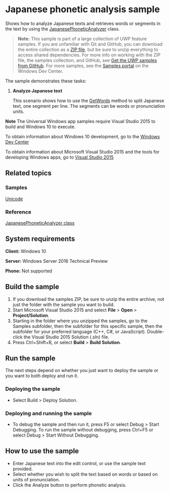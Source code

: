 <!--
  category: GlobalizationAndLocalization
  samplefwlink: http://go.microsoft.com/fwlink/p/?LinkId=620555
-->

# Japanese phonetic analysis sample

Shows how to analyze Japanese texts and retrieves words or segments in the text by using the 
[JapanesePhoneticAnalyzer](http://msdn.microsoft.com/library/windows/apps/dn434076) class.

> **Note:** This sample is part of a large collection of UWP feature samples. 
> If you are unfamiliar with Git and GitHub, you can download the entire collection as a 
> [ZIP file](https://github.com/Microsoft/Windows-universal-samples/archive/master.zip), but be 
> sure to unzip everything to access shared dependencies. For more info on working with the ZIP file, 
> the samples collection, and GitHub, see [Get the UWP samples from GitHub](https://aka.ms/ovu2uq). 
> For more samples, see the [Samples portal](https://aka.ms/winsamples) on the Windows Dev Center. 

The sample demonstrates these tasks:

1.  **Analyze Japanese text**

    This scenario shows how to use the [GetWords](http://msdn.microsoft.com/library/windows/apps/dn434078) method to split Japanese text, one segment per line.
    The segments can be words or pronunciation units.

**Note** The Universal Windows app samples require Visual Studio 2015 to build and Windows 10 to execute.
 
To obtain information about Windows 10 development, go to the [Windows Dev Center](http://go.microsoft.com/fwlink/?LinkID=532421)

To obtain information about Microsoft Visual Studio 2015 and the tools for developing Windows apps, go to [Visual Studio 2015](http://go.microsoft.com/fwlink/?LinkID=532422)

## Related topics

### Samples

[Unicode](/Samples/Unicode)  

### Reference

[JapanesePhoneticAnalyzer class](https://msdn.microsoft.com/library/windows/apps/windows.globalization.japanesephoneticanalyzer.aspx)  

## System requirements

**Client:** Windows 10

**Server:** Windows Server 2016 Technical Preview

**Phone:** Not supported

## Build the sample

1. If you download the samples ZIP, be sure to unzip the entire archive, not just the folder with the sample you want to build. 
2. Start Microsoft Visual Studio 2015 and select **File** \> **Open** \> **Project/Solution**.
3. Starting in the folder where you unzipped the samples, go to the Samples subfolder, then the subfolder for this specific sample, then the subfolder for your preferred language (C++, C#, or JavaScript). Double-click the Visual Studio 2015 Solution (.sln) file.
4. Press Ctrl+Shift+B, or select **Build** \> **Build Solution**.

## Run the sample

The next steps depend on whether you just want to deploy the sample or you want to both deploy and run it.

### Deploying the sample

- Select Build > Deploy Solution. 

### Deploying and running the sample

- To debug the sample and then run it, press F5 or select Debug > Start Debugging. To run the sample without debugging, press Ctrl+F5 or select Debug > Start Without Debugging. 

## How to use the sample

- Enter Japanese text into the edit control, or use the sample text provided.
- Select whether you wish to split the text based on words or based on units of pronunciation.
- Click the Analyze button to perform phonetic analysis.

